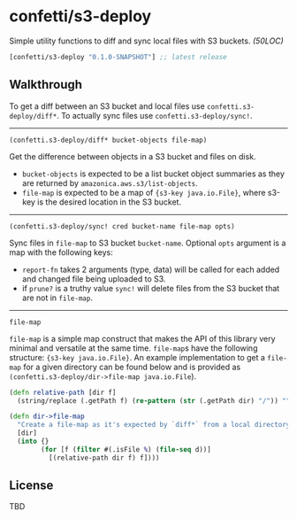 # confetti/s3-deploy

Simple utility functions to diff and sync local files with S3 buckets. *(50LOC)*

[](dependency)
```clojure
[confetti/s3-deploy "0.1.0-SNAPSHOT"] ;; latest release
```
[](/dependency)

## Walkthrough

To get a diff between an S3 bucket and local files use `confetti.s3-deploy/diff*`. To actually sync files use `confetti.s3-deploy/sync!`.

---

`(confetti.s3-deploy/diff* bucket-objects file-map)`

Get the difference between objects in a S3 bucket and files on disk.

- `bucket-objects` is expected to be a list bucket object summaries as they are returned by `amazonica.aws.s3/list-objects`.
- `file-map` is expected to be a map of `{s3-key java.io.File}`, where s3-key is the desired location in the S3 bucket.

---

`(confetti.s3-deploy/sync! cred bucket-name file-map opts)`

Sync files in `file-map` to S3 bucket `bucket-name`. Optional `opts` argument is a map with the following keys:

- `report-fn` takes 2 arguments (type, data) will be called for each added and changed file being uploaded to S3.
- if `prune?` is a truthy value `sync!` will delete files from the S3 bucket that are not in `file-map`.

--- 

 `file-map`

`file-map` is a simple map construct that makes the API of this
library very minimal and versatile at the same time. `file-map`s
have the following structure: `{s3-key java.io.File}`. An example
implementation to get a `file-map` for a given directory can be found
below and is provided as `(confetti.s3-deploy/dir->file-map java.io.File`).

```clojure
(defn relative-path [dir f]
  (string/replace (.getPath f) (re-pattern (str (.getPath dir) "/")) ""))

(defn dir->file-map
  "Create a file-map as it's expected by `diff*` from a local directory."
  [dir]
  (into {}
        (for [f (filter #(.isFile %) (file-seq d))]
          [(relative-path dir f) f])))
```

## License

TBD
